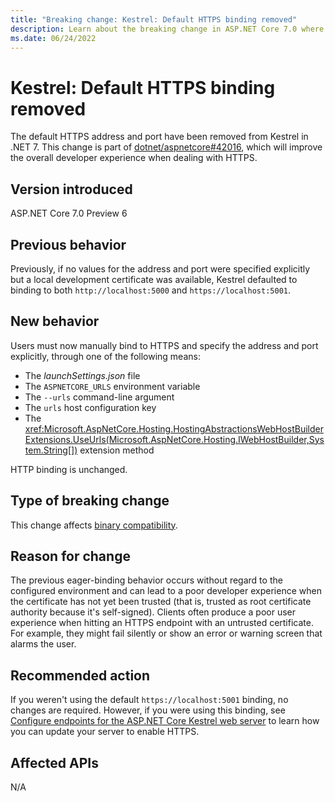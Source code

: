 ```yaml
---
title: "Breaking change: Kestrel: Default HTTPS binding removed"
description: Learn about the breaking change in ASP.NET Core 7.0 where the default HTTPS binding on Kestrel was removed.
ms.date: 06/24/2022
---
```

# Kestrel: Default HTTPS binding removed

The default HTTPS address and port have been removed from Kestrel in .NET 7. This change is part of [dotnet/aspnetcore#42016](https://github.com/dotnet/aspnetcore/issues/42016), which will improve the overall developer experience when dealing with HTTPS.

## Version introduced

ASP.NET Core 7.0 Preview 6

## Previous behavior

Previously, if no values for the address and port were specified explicitly but a local development certificate was available, Kestrel defaulted to binding to both `http://localhost:5000` and `https://localhost:5001`.

## New behavior

Users must now manually bind to HTTPS and specify the address and port explicitly, through one of the following means:

- The *launchSettings.json* file
- The `ASPNETCORE_URLS` environment variable
- The `--urls` command-line argument
- The `urls` host configuration key
- The <xref:Microsoft.AspNetCore.Hosting.HostingAbstractionsWebHostBuilderExtensions.UseUrls(Microsoft.AspNetCore.Hosting.IWebHostBuilder,System.String[])> extension method

HTTP binding is unchanged.

## Type of breaking change

This change affects [binary compatibility](../../categories.md#binary-compatibility).

## Reason for change

The previous eager-binding behavior occurs without regard to the configured environment and can lead to a poor developer experience when the certificate has not yet been trusted (that is, trusted as root certificate authority because it's self-signed). Clients often produce a poor user experience when hitting an HTTPS endpoint with an untrusted certificate. For example, they might fail silently or show an error or warning screen that alarms the user.

## Recommended action

If you weren't using the default `https://localhost:5001` binding, no changes are required. However, if you were using this binding, see [Configure endpoints for the ASP.NET Core Kestrel web server](/aspnet/core/fundamentals/servers/kestrel/endpoints) to learn how you can update your server to enable HTTPS.

## Affected APIs

N/A
